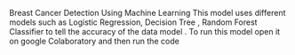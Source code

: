 Breast Cancer Detection Using Machine Learning
This model uses different models such as Logistic Regression, Decision Tree , Random Forest Classifier to tell the accuracy of the data model . 
To run this model open it on google Colaboratory and then run the code
